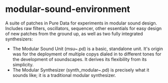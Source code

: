 # modular-sound-environment
A suite of patches in Pure Data for experiments in modular sound design. Includes raw filters, oscillators, sequencer, other essentials for easy design of new patches from the ground up, as well as two fully integrated synthesizers:
* The Modular Sound Unit (msu~.pd) is a basic, standalone unit. It's origin was for the deployment of multiple copys dialed in to different tones for the development of soundscapes. It derives its flexibility from its simplicity.
* The Modular Synthesizer  (synth_modular~.pd) is precisely what it sounds like; it is a traditional modular synthesizer.
